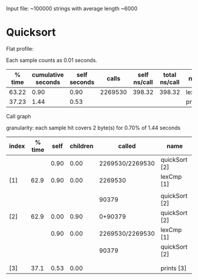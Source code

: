 Input file: ~100000 strings with average length ~6000

# Quicksort

Flat profile:

Each sample counts as 0.01 seconds.

|  % time  | cumulative seconds  | self seconds | calls |  self ns/call |   total ns/call | name  | 
| --- | ----------  | ----- | --------- | ------ | ------ | --- |
| 63.22|      0.90    | 0.90  |2269530   |398.32   |398.32  |lexCmp|
| 37.23 |     1.44    | 0.53  |          |          |       |prints|


Call graph

granularity: each sample hit covers 2 byte(s) for 0.70% of 1.44 seconds

|index| % time| self| children|  called |       name          |
|-----|-------|-----|---------|---------|---------------------|
|     |       | 0.90|  0.00| 2269530/2269530|     quickSort [2]|
|[1]  |  62.9 | 0.90|  0.00| 2269530|         lexCmp [1] |
|     |       |     |      |        |                       |
|     |       |     |      |   90379 |          quickSort [2]|
|[2]  |  62.9 | 0.00| 0.90 | 0+90379 |  quickSort [2] |
|     |       | 0.90| 0.00 |2269530/2269530|     lexCmp [1] |
|     |       |     |      |   90379       |      quickSort [2] |
|     |       |     |      |         |                        |
|     |       |     |      |          |         <spontaneous>|
|[3]  |  37.1 |0.53 | 0.00 |          |    prints [3] |
